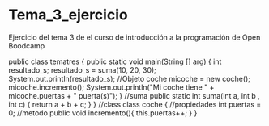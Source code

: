 # Tema_3_ejercicio
Ejercicio del tema 3 de el curso de introducción a la programación de Open Boodcamp

public class tematres {
    public static void main(String [] arg) {
        int resultado_s;
        resultado_s = suma(10, 20, 30);
        System.out.println(resultado_s);
        //Objeto
        coche micoche = new coche();
        micoche.incremento();
        System.out.println("Mi coche tiene " + micoche.puertas + " puerta(s)");
    }
    //suma
    public static int suma(int a, int b , int c) { return a + b + c; }
}
//class
class coche {
    //propiedades
    int puertas = 0;
    //metodo
    public void incremento(){ this.puertas++; }
}
